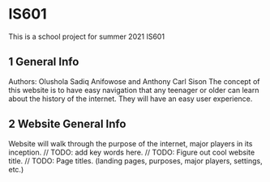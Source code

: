 # IS601
This is a school project for summer 2021 IS601


## 1 General Info
Authors: Olushola Sadiq Anifowose and Anthony Carl Sison
The concept of this website is to have easy navigation that any teenager or older can learn about the history of the internet.  They will have an easy user experience. 

## 2 Website General Info
Website will walk through the purpose of the internet, major players in its inception.
// TODO: add key words here.
// TODO: Figure out cool website title.
// TODO: Page titles. (landing pages, purposes, major players, settings, etc.)

